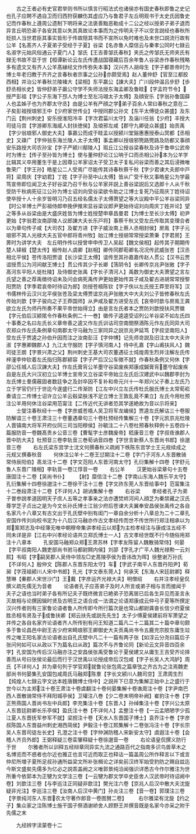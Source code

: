 <!-- { "loadSidebar": true } -->
　　古之王者必有史官君举则书所以慎言行昭法式也诸侯亦有国史春秋即鲁之史记也孔子应聘不遇自卫而归西狩获麟伤其虚应乃与鲁君子左丘明观书于太史氏因鲁史记而作春秋上遵周公遗制下明将来之法褒善黜恶勒成十二公之经以授弟子弟子退而异言丘明恐弟子各安其意以失其真故论本事而为之传明夫子不以空言説经也春秋所贬损人当世君臣其事实皆形于传故隠其书而不宣所以免时难也及未世口説流行故有公羊【名髙齐人子夏弟子受经于子夏】谷梁【名赤鲁人糜信云与秦孝公同时七録云名淑字元始风俗通云子夏门人】邹氏【王吉善邹氏春秋】夹氏之传邹氏无师夹氏有録无书故不显于世【桓谭新论云左氏传遭战国寝藏后百余年鲁人谷梁赤作春秋残略多有遗文又有齐人公羊髙縁经文作传弥失本事】汉兴齐人胡母生【字子都景帝时为博士年老归教于齐齐之言春秋者宗事之公孙亦颇受焉】赵人董仲舒【官至江都胶西相】并治公羊春秋兰陵褚大【梁相】东平嬴公【諌大夫】广川段仲温吕步舒【歩舒丞相长史】皆仲舒弟子嬴公守学不失师法授东海孟卿及鲁眭【字孟符节令】授严彭祖【字公子东海下邳人为博士至左冯翊太子太傅】及顔安乐【字翁孙鲁国薛人也孟姊子也为齐郡太守丞】由是公羊有严顔之学弟子百余人常曰春秋之意在二子矣彭祖授琅邪王中【少府家世传业】中授同郡公孙文【东平太傅徒众甚盛】及东门云【荆州刺史】安乐授淮阳冷丰【字次君菑川太守】及淄川任翁【少府】丰授大司徒马宫【字游卿东海戚人封扶徳侯】及琅邪左咸【郡守九卿徒众甚盛】始贡禹【字少翁琅邪人御史大夫】事嬴公而成于眭孟以授颍川堂谿惠惠授泰山冥都【丞相史】又疎广【字仲翁东海兰陵人太子太傅】事孟卿以授琅邪筦路筦路及防都又事顔安乐路授大司农孙宝【字子严颍川鄢陵人】瑕丘江公授谷梁春秋及诗于鲁申公武帝时为博士【传子至孙皆为博士】使与董仲舒论江公呐于口而丞相公孙本为公羊学比辑其义卒用董生于是上因尊公羊家诏太子受卫太子复私问谷梁而善之其后浸微唯鲁荣广【字王孙】皓星公二人受焉广尽能传其诗春秋蔡千秋【字少君谏大夫郎中戸将】梁周庆【字幼君】丁姓【字子孙至中山太傅】皆从广受千秋又事皓星公为学最笃宣帝即位闻卫太子好谷梁乃召千秋与公羊家并説上善谷梁説后又选郎十人从千秋受防千秋病死征江公孙为博士诏刘向受谷梁欲令助之江博士复死乃征周庆丁姓待诏使卒授十人十余岁皆明习乃召五经名儒太子太傅萧望之等大议殿中平公羊谷梁同异【时公羊博士严彭祖侍郎申挽伊推宋显谷梁议郎尹更始待诏刘向周庆丁姓并论】望之等多从谷梁由是大盛庆姓皆为博士姓授楚申章昌曼君【为博士至长沙太傅】初尹更始【字翁君汝南邵陵人议郎諌大夫长乐戸将】事蔡千秋又受左氏传取其变理合者以为章句传子咸【大司农】及翟方进【字子威汝南上蔡人丞相封侯】房鳯【字子元琅邪不其人光禄大夫五官中郎将青州牧】始江博士授胡常常授梁萧秉【字君房】王莾时为讲学大夫　左丘明作传以授曾申申传卫人吴起【魏文侯相】起传其子期期传楚人铎椒【楚太传】椒传赵人虞卿【赵相】卿传同郡荀卿名况况传武威张苍【汉丞相北平侯】苍传洛阳贾谊【长沙梁王太傅】谊传至其孙嘉嘉传赵人贯公【汉书云贾谊授贯公为河间献王博士】贯公传其少子长卿【荡阴令】长卿传京兆尹张敞【字子髙河东平阳人徙杜陵】及侍御史张禹【字长子清河人】禹数为御史大夫萧望之言左氏望之善之荐禹徴待诏未及问会病死禹传尹更始更始传其子咸及翟古进胡常常授黎阳贾防【字季君哀帝时待诏为郎】防授苍梧陈钦【字子佚以左氏授王莽至将军】汉书儒林传云汉兴北平侯张苍及梁太傅贾谊京兆尹张敞大中大夫刘公子皆修春秋左氏传始刘歆【字子骏向之子王莽国师】从尹咸及翟方进受左氏【哀帝时歆与房鳯王龚欲立左氏为师丹所奏不果平帝世始得立】由是言左氏者本之贾防刘歆授扶风贾徽【字元伯后汉颍隂令作春秋条例二十一巻】徽传子逵逵受诏列公羊谷梁不如左氏四十事奏之名曰左氏长义章帝善之逵又作左氏训诂司空南閤祭酒陈元作左氏同异大司农郑众作左氏条例章句南郡太守马融为三家同异之説京兆尹延笃【字叔坚南阳人】受左氏于贾逵之孙伯升因而注之汝南彭汪【字仲博】记先师竒説及旧注太中大夫许淑【字惠卿魏郡人】九江太守服防【字子慎河南人】侍中孔嘉【字山甫扶风人】魏司徒王朗【字景兴肃之父】荆州刺史王基大司农董遇征士炖煌周生烈并注解左氏传梓潼李仲钦着左氏指归陈郡颍容【字子严后汉公车徴不就】作春秋条例又何休【字邵公任城人后汉諌大夫】作左氏膏肓公羊墨守谷梁废疾郑康成鍼膏肓墨守起废疾自是左氏大兴汉初立公羊博士宣帝又立谷梁平帝始立左氏后汉建武中以魏郡李封为左氏博士羣儒蔽固者数廷争之及封卒因不复补和帝元兴十一年郑兴父子奏上左氏乃立于学官仍行于世迄今遂盛行二传渐防【江左中兴立左氏传杜氏服氏博士太常荀崧奏请立二传博士诏许立公羊云毂梁肤浅不足立博士王敦乱竟不果立】左氏今用杜预注公羊用何休注谷梁用范甯注【二传近代无讲者恐其学遂絶故为音以示将来】
　　士燮注春秋经十一巻【字彦威苍梧人吴卫将军龙编侯】贾逵左氏解诂三十卷服防解谊三十卷王肃注三十卷董遇章句三十卷杜预经传集解三十卷【字元凯京兆杜陵人晋镇南大将军开府仪同三司当阳穆侯】孙毓注二十八卷杜预春秋释例十五卷四十篇服防音一卷魏髙贵乡公音三卷【曹髦字士彦魏废帝】嵇康音三卷【字叔夜谯郡人晋中防大夫】杜预音三卷李轨音三巻荀讷音四巻【字世言新蔡人东晋尚书郎】徐邈音三卷
　　右左氏梁东宫学士沈文何撰春秋义疏阙下帙陈东宫学士王元规续成之元规又撰春秋音
　　何休注公羊十二卷王愆期注十二卷【字门子河东人东晋散骑常侍辰阳伯】髙龙注十二卷【字文范阳人东晋河南太守】孔衍集解十四卷【字舒元鲁人东晋广陵相】李轨音一卷江惇音一卷
　　右公羊
　　汉更始谷梁章句十五卷唐固注十二卷【吴尚书仆】
　　【射】糜信注十二巻【字南山东海人魏乐平太守】孔衍集解十四卷徐邈注十二卷徐干注十三巻【字文祚东莞人东晋给事中】范甯集注十二巻段肃注十二卷【不详何人】胡讷集解十巻
　　右谷梁
　　孝经者孔子为弟子曽参説孝道因明天子庶人五等之孝事亲之法亦遭焚烬河间人顔芝为秦禁藏之汉氏尊学芝子贞出之是为今文长孙氏博士江翁少府后苍谏大夫翼奉安昌侯张禹传之各自名家凡十八章又有古文出于孔氏壁中别有闺门一章自余分析十八章总为二十二章孔安国作传刘向校书定为十八后汉马融亦作古文孝经传而世不传世所行郑注相承以为郑案郑志及中经簿无唯中朝穆帝集讲孝经云以郑为主检孝经注与康成注五经不同未详是非【江右中兴孝经论语共立郑氏博士一人】古文孝经世既不行今随俗用郑注十八章本
　　孔安国马融郑众郑王肃苏林【字孝友陈留人魏散骑常侍】何晏【字平叔南阳人魏吏部尚书驸马都尉闗内侯】刘邵【字孔才广平人魏光禄勲一云刘熙】韦昭【字嗣吴郡人吴侍中领左□史髙陵亭侯为晋讳改为晖】徐整谢万孙氏【不详何人】殷仲文【陈郡人东晋东阳太守】车【字武子南平人东晋丹阳尹】荀昶【字茂祖颍川人宋中书郎】孔光【字文泰东莞人】何承天【东海人宋廷尉卿】释慧琳【秦郡人宋世沙门】王戴【字彦运齐光禄大夫】明僧绍
　　右并注孝经皇侃撰义疏先儒无为音者
　　论语者孔子应荅弟子及时人所言或弟子相与言而接闻于夫子之语也当时弟子各有所记夫子既终微言已絶弟子恐离居已后各生异见而圣言永灭故相与论撰因辑时贤及古明王之语合成一法谓之论语郑康成云仲弓子夏等所撰定汉兴传者则有三家鲁论语者鲁人所传即今所行篇次是也常山都尉龚奋长信少府夏侯胜丞相韦贤及子成鲁扶卿【郑云扶先或説先先生】太子少傅夏侯建前将军萧望之并传之各自名家齐论语者齐人所传别有问王知道二篇凡二十二篇其二十篇中章句颇多于鲁论昌邑中尉王吉少府宋畸琅邪王卿御史大夫贡禹尚书令五鹿充宗胶东庸生竝传之唯王阳名家古论语者出自孔氏壁中凡二十一篇有两子张【如淳云分尧曰篇后子张问何如可以从政以下为篇名曰从政】篇次不与齐鲁论同【新论云文异音四百余字】孔安国为传后汉马融亦注之安昌侯张禹受鲁论于夏侯建又从庸生王吉受齐论择善而从号曰张侯论最后而行于汉世禹以论授成帝后汉包咸【字子长吴人大鸿胪】周氏【不详何人】并为章句列于学官郑就鲁论张包周之篇章攷之齐古为之注焉魏吏部尚书何晏集孔安国包咸周氏马融郑陈羣【字长文颍川人魏司空】王肃周生烈【炖煌人七録云字文达本姓唐魏博士侍中】之説并下已意为集解正始中上之盛行于世今以为主郑注十卷王肃注十卷虞翻注十卷何晏集解十卷谯周注十卷【字尹南巴西人晋散骑常侍不拜阳城亭侯】卫瓘注八巻【少二卷末明帝补阙】崔豹注十巻【字正熊燕国人晋尚书左中兵郎】李充集注十卷【东晋人】孙绰集注十卷【字兴公太原人东晋廷尉卿长乐亭侯】盈氏注十巻【不详何人】孟整注十卷【一云孟陋陋字少孤江夏人东晋抚军参军不就】梁觊注十卷【天水人东晋国子博士】袁乔注十巻【字彦叔陈国人东晋益州刺史湘西简侯】尹毅注十卷江熙集解十二卷张冯注十卷【字长宗吴人东晋司徒左长史】孔澄之注十卷【字仲渊防稽人宋新安太守】虞遐注十卷【会稽人齐员外郎】王弼释疑三卷栾肇释疑十卷徐邈音一卷
　　右论语皇侃撰义防行于世
　　尔雅者所以训释五经辩章同异实九流之通路百代之指南多识鸟兽草木之名博览而不惑者也尔近也雅正也言可近而取正也释诂一篇盖周公所作释言以下或言仲尼所増子夏所足叔孙通所益梁文所补张楫论之详矣前汉终军始受豹防之赐自兹迄今斯文盛矣先儒多为亿必之説乖盖阙之义唯郭景纯洽闻强识详悉古今作尔雅注为世所重今依郭本为正犍为文学注三卷【一云犍为郡文学卒史臣舍人汉武帝时待诏阙中卷】刘歆注三卷【与李巡注正同疑非歆注】樊光注六卷【京兆人后汉中散大夫沈旋疑非光注】李巡注三卷【汝南人后汉中黄门】孙炎注三卷【音一卷】郭璞注三卷【字景纯河东人东晋农太守著作郎音一卷图賛二卷】
　　右尔雅梁有沈旋【约之子】集众家之注陈博士施干国子祭酒谢峤舍人顾野王并撰音既是名家今亦采之附于先儒之末

　　九经辨字渎蒙卷十二
